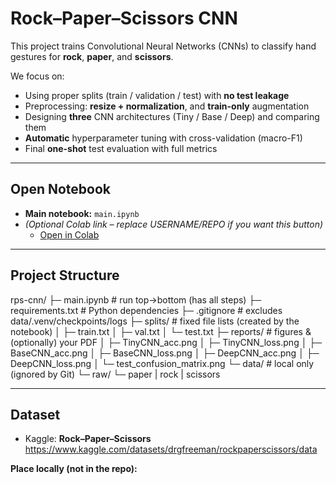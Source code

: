 # Rock–Paper–Scissors CNN

This project trains Convolutional Neural Networks (CNNs) to classify hand gestures for **rock**, **paper**, and **scissors**.

We focus on:
- Using proper splits (train / validation / test) with **no test leakage**
- Preprocessing: **resize + normalization**, and **train-only** augmentation
- Designing **three** CNN architectures (Tiny / Base / Deep) and comparing them
- **Automatic** hyperparameter tuning with cross-validation (macro-F1)
- Final **one-shot** test evaluation with full metrics

---

## Open Notebook

- **Main notebook:** `main.ipynb`  
- *(Optional Colab link – replace USERNAME/REPO if you want this button)*
  - [Open in Colab](https://colab.research.google.com/github/USERNAME/REPO/blob/main/main.ipynb)

---

## Project Structure

rps-cnn/
├─ main.ipynb # run top→bottom (has all steps)
├─ requirements.txt # Python dependencies
├─ .gitignore # excludes data/.venv/checkpoints/logs
├─ splits/ # fixed file lists (created by the notebook)
│ ├─ train.txt
│ ├─ val.txt
│ └─ test.txt
├─ reports/ # figures & (optionally) your PDF
│ ├─ TinyCNN_acc.png
│ ├─ TinyCNN_loss.png
│ ├─ BaseCNN_acc.png
│ ├─ BaseCNN_loss.png
│ ├─ DeepCNN_acc.png
│ ├─ DeepCNN_loss.png
│ └─ test_confusion_matrix.png
└─ data/ # local only (ignored by Git)
└─ raw/
└─ paper | rock | scissors

---

## Dataset

- Kaggle: **Rock–Paper–Scissors**  
  https://www.kaggle.com/datasets/drgfreeman/rockpaperscissors/data

**Place locally (not in the repo):**
